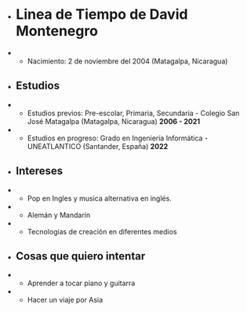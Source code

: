 +  # Linea de Tiempo de David Montenegro
+ + Nacimiento: 2 de noviembre del 2004 (Matagalpa, Nicaragua)
+  ## Estudios
+  + Estudios previos: Pre-escolar, Primaria, Secundaria - Colegio San José Matagalpa (Matagalpa, Nicaragua) **2006 - 2021**
+  + Estudios en progreso: Grado en Ingeniería Informática - UNEATLANTICO (Santander, España) **2022**
+  ## Intereses
+  + Pop en Ingles y musica alternativa en inglés.
+  + Alemán y Mandarín
+  + Tecnologias de creación en diferentes medios
+  ## Cosas que quiero intentar
+  + Aprender a tocar piano y guitarra
+  + Hacer un viaje por Asia
